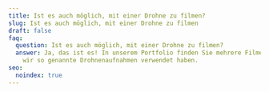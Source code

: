 ```yaml
---
title: Ist es auch möglich, mit einer Drohne zu filmen?
slug: Ist es auch möglich, mit einer Drohne zu filmen
draft: false
faq:
  question: Ist es auch möglich, mit einer Drohne zu filmen?
  answer: Ja, das ist es! In unserem Portfolio finden Sie mehrere Filme, in denen
    wir so genannte Drohnenaufnahmen verwendet haben.
seo:
  noindex: true
---
```

